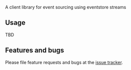 A client library for event sourcing using eventstore streams

## Usage
TBD

## Features and bugs

Please file feature requests and bugs at the [issue tracker][tracker].

[tracker]: https://github.com/DISCOOS/sarsys-app-server/issues
